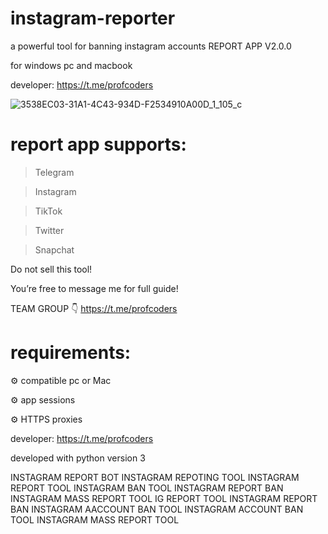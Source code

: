 # instagram-reporter
a powerful tool for banning instagram accounts
REPORT APP V2.0.0

for windows pc and macbook 

developer: https://t.me/profcoders

![3538EC03-31A1-4C43-934D-F2534910A00D_1_105_c](https://github.com/user-attachments/assets/29bf00fb-b4fa-428c-b3b4-74ae598c5947)


# report app supports:

> Telegram

> Instagram 

> TikTok 

> Twitter

> Snapchat

Do not sell this tool!

You’re free to message me for full guide! 

TEAM GROUP 👇
https://t.me/profcoders

# requirements:

⚙️ compatible pc or Mac

⚙️ app sessions 

⚙️ HTTPS proxies

developer: https://t.me/profcoders

developed with python version 3

INSTAGRAM REPORT BOT
INSTAGRAM REPOTING TOOL
INSTAGRAM REPORT TOOL
INSTAGRAM BAN TOOL
INSTAGRAM REPORT BAN
INSTAGRAM MASS REPORT TOOL
IG REPORT TOOL
INSTAGRAM REPORT BAN
INSTAGRAM AACCOUNT BAN TOOL
INSTAGRAM ACCOUNT BAN TOOL
INSTAGRAM MASS REPORT TOOL
